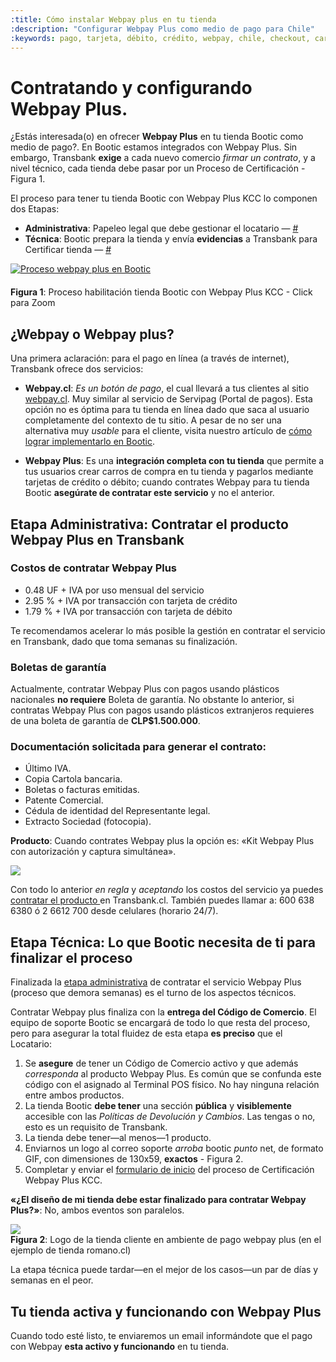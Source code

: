 ```yaml
---
:title: Cómo instalar Webpay plus en tu tienda 
:description: "Configurar Webpay Plus como medio de pago para Chile"
:keywords: pago, tarjeta, débito, crédito, webpay, chile, checkout, carro, carrito, api, key, certificacion
---
```


# Contratando y configurando Webpay Plus.

¿Estás interesada(o) en ofrecer **Webpay Plus** en tu tienda Bootic como medio de pago?. En Bootic estamos
integrados con Webpay Plus. Sin embargo, Transbank **exige** a cada nuevo comercio *firmar un contrato*,
y a nivel técnico, cada tienda debe pasar por un Proceso de Certificación - Figura 1.

El proceso para tener tu tienda Bootic con Webpay Plus KCC lo componen dos Etapas:

* **Administrativa**: Papeleo legal que debe gestionar el locatario — [#](#toc_2)
* **Técnica**: Bootic prepara la tienda y envía **evidencias** a Transbank para Certificar tienda — [#](#toc_6) 

<div class="captura">
  <div class="c-contenido">
      <a target="_blank" href="/img/configuracion/bootic-webpay-plug-kcc-proceso-xl.png">
       <img style="margin-bottom:20px" alt="Proceso webpay plus en Bootic" src="/img/configuracion/bootic-webpay-plug-kcc-proceso.png" />
      </a>
  </div>
  <div class="c-pie"><strong>Figura 1</strong>: Proceso habilitación tienda Bootic con Webpay Plus KCC - Click para Zoom </div>
</div>

## ¿Webpay o Webpay plus?

Una primera aclaración: para el pago en línea (a través de internet), Transbank ofrece dos servicios:

* **Webpay.cl**: *Es un botón de pago*, el cual llevará a tus clientes al sitio [webpay.cl][webpay]. Muy
  similar al servicio de Servipag (Portal de pagos). Esta opción no es óptima para tu tienda en línea dado que
  saca al usuario completamente del contexto de tu sitio. A pesar de no ser una alternativa muy _usable_ para
  el cliente, visita nuestro artículo de [cómo lograr implementarlo en Bootic](/es/tutoriales/webpay-punto-cl "Receta: Pagar usando plataforma de pago webpay.cl").

* **Webpay Plus**: Es una **integración completa con tu tienda** que permite a tus usuarios crear carros de
  compra en tu tienda y pagarlos mediante tarjetas de crédito o débito; cuando contrates Webpay para tu tienda
  Bootic **asegúrate de contratar este servicio** y no el anterior.

## Etapa Administrativa: Contratar el producto Webpay Plus en Transbank 

### Costos de contratar Webpay Plus

* 0.48 UF + IVA por uso mensual del servicio
* 2.95 % + IVA por transacción con tarjeta de crédito
* 1.79 % + IVA por transacción con tarjeta de débito

<div class="note tip">
  <p>Te recomendamos acelerar lo más posible la gestión en contratar el servicio en Transbank, dado que toma
semanas su finalización.</p>
</div>

### Boletas de garantía

Actualmente, contratar Webpay Plus con pagos usando plásticos nacionales **no requiere** Boleta de garantía.
No obstante lo anterior, si contratas Webpay Plus con pagos usando plásticos extranjeros requieres de una
boleta de garantía de **CLP$1.500.000**.

### Documentación solicitada para generar el contrato:

* Último IVA.
* Copia Cartola bancaria.
* Boletas o facturas emitidas.
* Patente Comercial.
* Cédula de identidad del Representante legal.
* Extracto Sociedad (fotocopia).

<div class="note info">
  <p><strong>Producto</strong>: Cuando contrates Webpay plus la opción es: «Kit Webpay Plus con autorización y captura simultánea».</p>
  <p><img src="/img/admin/wp_tipo_de_producto.png" /></p>
</div>

Con todo lo anterior _en regla_ y _aceptando_ los costos del servicio ya puedes [ contratar el producto ][formulario] 
en Transbank.cl. También puedes llamar a: 600 638 6380 ó 2 6612 700 desde celulares (horario 24/7).

## Etapa Técnica: Lo que Bootic necesita de ti para finalizar el proceso

Finalizada la <a href="#toc_2">etapa administrativa</a> de contratar el servicio Webpay Plus (proceso que demora semanas) es el
turno de los aspectos técnicos. 

Contratar Webpay plus finaliza con la **entrega del Código de Comercio**. El equipo de soporte Bootic se
encargará de todo lo que resta del proceso, pero para asegurar la total fluidez de esta etapa **es preciso**
que el Locatario:

1. Se **asegure** de tener un Código de Comercio activo y que además _corresponda_ al producto Webpay Plus. Es
   común que se confunda este código con el asignado al Terminal POS físico. No hay ninguna relación entre ambos productos.
2. La tienda Bootic **debe tener** una sección **pública** y **visiblemente** accesible con las _Políticas de
   Devolución y Cambios_. Las tengas o no, esto es un requisito de Transbank.
3. La tienda debe tener—al menos—1 producto.
4. Enviarnos un logo al correo soporte _arroba_ bootic _punto_ net, de formato GIF, con dimensiones de 130x59, **exactos** - Figura 2.
5. Completar y enviar el [formulario de inicio](http://goo.gl/forms/fmmx0Yx0sm) del proceso de Certificación Webpay Plus KCC.

<div class="note tip">
  <p><strong>«¿El diseño de mi tienda debe estar finalizado para contratar Webpay Plus?»</strong>: No, ambos eventos son paralelos.</p>
</div>

<div class="captura">
  <div class="c-contenido">
      <img src="/img/admin/logo-en-webpaycl.png">
  </div>
  <div class="c-pie"><strong>Figura 2</strong>: Logo de la tienda cliente en ambiente de pago webpay plus (en el ejemplo de tienda romano.cl)</div>
</div>

<div class="note info">
<p>La etapa técnica puede tardar—en el mejor de los casos—un par de días y semanas en el peor.</p>
</div>

## Tu tienda activa y funcionando con Webpay Plus 

Cuando todo esté listo, te enviaremos un email informándote que el pago con Webpay **esta activo y funcionando** en tu tienda.

[webpay]:http://www.webpay.cl "Sitio webpay"
[formulario]:https://www.transbank.cl/transbank/afiliacion-webpay.jsp?menu=productos "Formulario de solicitud del webpay plus"
